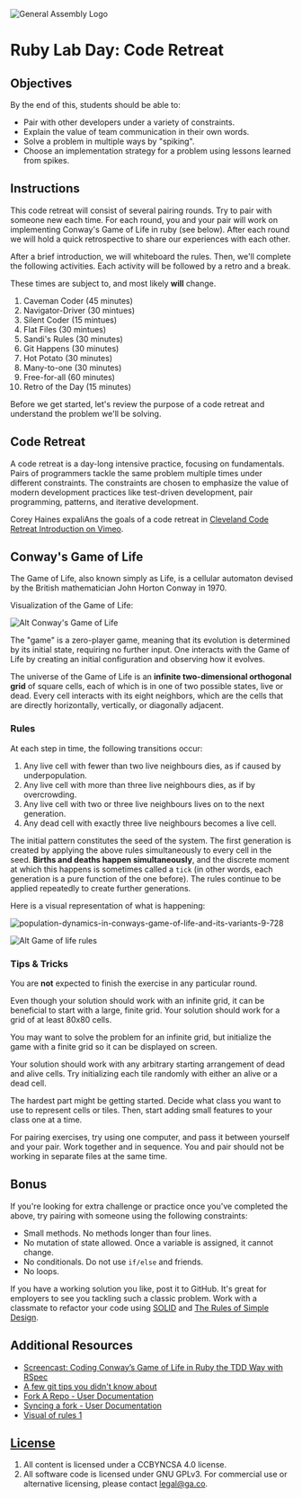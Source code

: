![General Assembly Logo](http://i.imgur.com/ke8USTq.png)

# Ruby Lab Day: Code Retreat

## Objectives

By the end of this, students should be able to:

-   Pair with other developers under a variety of constraints.
-   Explain the value of team communication in their own words.
-   Solve a problem in multiple ways by "spiking".
-   Choose an implementation strategy for a problem using lessons learned from
    spikes.

## Instructions

This code retreat will consist of several pairing rounds. Try to pair with
someone new each time. For each round, you and your pair will work on
implementing Conway's Game of Life in ruby (see below). After each round we will
hold a quick retrospective to share our experiences with each other.

<!--
Instructor note: Code should be deleted between each round. It's fun to watch
the looks on student faces when they hear this the first time.

For more ideas on challenges, check out
http://coderetreat.org/facilitating/activity-catalog
-->

After a brief introduction, we will whiteboard the rules. Then, we'll complete
the following activities. Each activity will be followed by a retro and a break.

These times are subject to, and most likely __will__ change.

1.  Caveman Coder (45 minutes)
1.  Navigator-Driver (30 mintues)
1.  Silent Coder (15 mintues)
1.  Flat Files (30 mintues)
1.  Sandi's Rules (30 minutes)
1.  Git Happens (30 minutes)
1.  Hot Potato (30 minutes)
1.  Many-to-one (30 minutes)
1.  Free-for-all (60 minutes)
1.  Retro of the Day (15 minutes)

<!--
1.  Caveman Coder: whiteboard only, switch with another team after 30 minutes
1.  Navigator-Driver: One types, the other dictates; switch every 15 minutes
1.  Silent Coder: no talking allowed in pair
1.  Flat Files: no nested conditionals
1.  Sandi's Rules: https://robots.thoughtbot.com/sandi-metz-rules-for-developers
1.  Git Happens: randomly during the exercise, lose any uncommitted code (git reset --hard HEAD~1)
1.  Hot Potato: only one can work at a time, switch 5 minutes, no communication,
    delete uncommitted code
1.  Many to one: One brave soul following the groups instructions.
1.  Free-for-all: no constraints

-->

Before we get started, let's review the purpose of a code retreat and understand
the problem we'll be solving.

## Code Retreat

A code retreat is a day-long intensive practice, focusing on fundamentals. Pairs
of programmers tackle the same problem multiple times under different
constraints. The constraints are chosen to emphasize the value of modern
development practices like test-driven development, pair programming, patterns,
and iterative development.

Corey Haines expaliAns the goals of a code retreat in [Cleveland Code Retreat
Introduction on Vimeo](http://vimeo.com/18955165).

## Conway's Game of Life

The Game of Life, also known simply as Life, is a cellular automaton devised by
the British mathematician John Horton Conway in 1970.

Visualization of the Game of Life:

![Alt Conway's Game of Life](http://upload.wikimedia.org/wikipedia/commons/e/e5/Gospers_glider_gun.gif)


<!--
Image from Population Dynamics(http://www.slideshare.net/pelikan/stars2012-finalpresentation)

-->

The "game" is a zero-player game, meaning that its evolution is determined by
its initial state, requiring no further input. One interacts with the Game of
Life by creating an initial configuration and observing how it evolves.

The universe of the Game of Life is an **infinite two-dimensional orthogonal
grid** of square cells, each of which is in one of two possible states, live or
dead. Every cell interacts with its eight neighbors, which are the cells that
are directly horizontally, vertically, or diagonally adjacent.

### Rules

At each step in time, the following transitions occur:

1.  Any live cell with fewer than two live neighbours dies, as if caused by
    underpopulation.
1.  Any live cell with more than three live neighbours dies, as if by
    overcrowding.
1.  Any live cell with two or three live neighbours lives on to the next
    generation.
1.  Any dead cell with exactly three live neighbours becomes a live cell.

The initial pattern constitutes the seed of the system. The first generation is
created by applying the above rules simultaneously to every cell in the seed.
**Births and deaths happen simultaneously**, and the discrete moment at which
this happens is sometimes called a `tick` (in other words, each generation is a
pure function of the one before). The rules continue to be applied repeatedly to
create further generations.

Here is a visual representation of what is happening:

![population-dynamics-in-conways-game-of-life-and-its-variants-9-728](https://cloud.githubusercontent.com/assets/10408784/17438008/b3013c1a-5aee-11e6-888c-65946800ebcd.jpg)

![Alt Game of life rules](https://qualityswdev.files.wordpress.com/2011/07/gameofliferules11.jpg)
### Tips & Tricks

You are **not** expected to finish the exercise in any particular round.

Even though your solution should work with an infinite grid, it can be
beneficial to start with a large, finite grid. Your solution should work for a
grid of at least 80x80 cells.

You may want to solve the problem for an infinite grid, but initialize the game
with a finite grid so it can be displayed on screen.

Your solution should work with any arbitrary starting arrangement of dead and
alive cells. Try initializing each tile randomly with either an alive or a dead
cell.

The hardest part might be getting started. Decide what class you want to use to
represent cells or tiles. Then, start adding small features to your class one
at a time.

For pairing exercises, try using one computer, and pass it between yourself and
your pair. Work together and in sequence. You and pair should not be working in
separate files at the same time.

## Bonus

If you're looking for extra challenge or practice once you've completed the
above, try pairing with someone using the following constraints:

-   Small methods. No methods longer than four lines.
-   No mutation of state allowed. Once a variable is assigned, it cannot change.
-   No conditionals. Do not use `if/else` and friends.
-   No loops.

If you have a working solution you like, post it to GitHub. It's great for
employers to see you tackling such a classic problem. Work with a classmate to
refactor your code using
[SOLID](http://butunclebob.com/ArticleS.UncleBob.PrinciplesOfOod) and [The Rules
of Simple Design](http://xprogramming.com/classics/expemergentdesign/).

## Additional Resources

-   [Screencast: Coding Conway’s Game of Life in Ruby the TDD Way with RSpec](http://www.rubyinside.com/screencast-coding-conways-game-of-life-in-ruby-the-tdd-way-with-rspec-5564.html)
-   [A few git tips you didn't know about](http://mislav.uniqpath.com/2010/07/git-tips/)
-   [Fork A Repo - User Documentation](https://help.github.com/articles/fork-a-repo/)
-   [Syncing a fork - User Documentation](https://help.github.com/articles/syncing-a-fork/)
- [Visual of rules 1](http://abyss.uoregon.edu/~js/images/life_rules.gif)

## [License](LICENSE)

1.  All content is licensed under a CC­BY­NC­SA 4.0 license.
1.  All software code is licensed under GNU GPLv3. For commercial use or alternative
licensing, please contact legal@ga.co.
